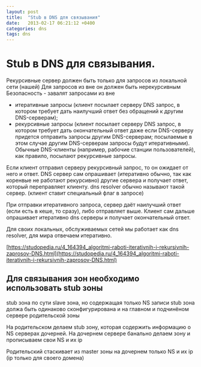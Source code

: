 ```yaml
---
layout: post
title:  "Stub в DNS для связывания"
date:   2013-02-17 06:21:12 +0400
categories: dns
tags: dns
---
```


# Stub в DNS для связывания.

Рекурсивные сервер должен быть только для запросов из локальной сети (нашей)
Для запросов из вне он должен быть нерекурсивным
Безопасность - завалят запросами из вне


* итеративные запросы (клиент посылает серверу DNS запрос, в котором требует дать наилучший ответ без обращений к другим DNS-серверам);
* рекурсивные запросы (клиент посылает серверу DNS запрос, в котором требует дать окончательный ответ даже если DNS-серверу придется отправить запросы другим DNS-серверам; посылаемые в этом случае другим DNS-серверам запросы будут итеративными).
Обычные DNS-клиенты (например, рабочие станции пользователей), как правило, посылают рекурсивные запросы.

Если клиент отправил серверу рекурсивный запрос, то он ожидает от него и ответ. DNS сервер сам опрашивает (итеративно обычно, так как коренвые не работают рекурсивно) другие сервера и получает ответ, который переправляет клиенту. dns resolver обычно называют такой сервер. (клиент ставит специальный флаг в запросе)

При отправки итеративного запроса, сервер даёт наилучший ответ (если есть в кеше, то сразу), либо отправляет выше. Клиент сам дальше опрашивает итеративно dns серверы и получает окончательный ответ.

Для своих локальных, обслуживаемых сетей мы работает как dns resolver, для мира отвечаем итеративно.

[https://studopedia.ru/4_164394_algoritmi-raboti-iterativnih-i-rekursivnih-zaprosov-DNS.html](https://studopedia.ru/4_164394_algoritmi-raboti-iterativnih-i-rekursivnih-zaprosov-DNS.html)

## Для  связывания зон необходимо использовать stub зоны
stub зона по сути slave зона, но содержащая только NS записи
stub зона должа быть одинаково сконфигурирована и на главном и подчинёном сервере родительской зоны

На родительском делаем stub зону, которая содержить информацию о NS серверах дочерней.
На дочернем сервере банально делаем зону и прописываем свои NS и их ip

Родительский стаскивает из master зоны на дочернем только NS и их ip (ip только для своего домена)

